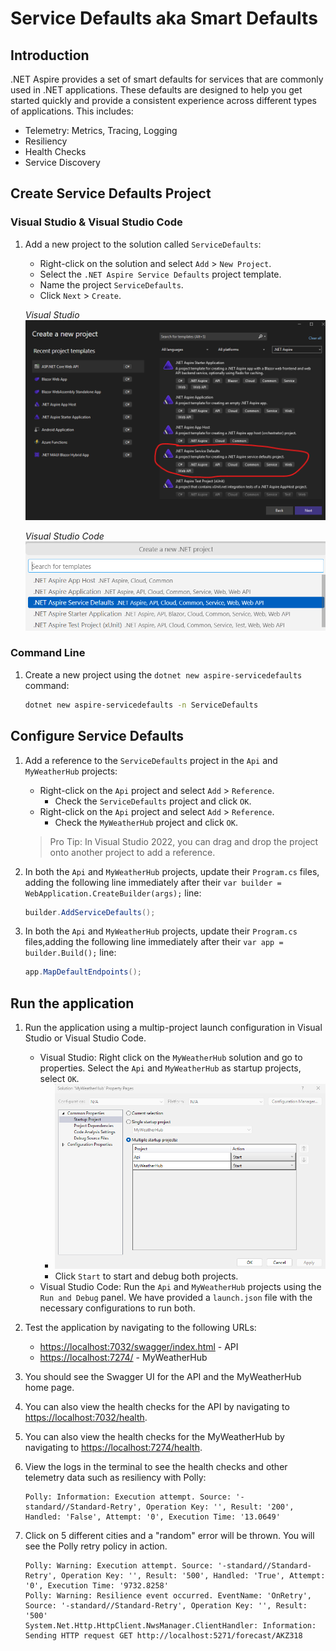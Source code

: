 # Service Defaults aka Smart Defaults

## Introduction
.NET Aspire provides a set of smart defaults for services that are commonly used in .NET applications. These defaults are designed to help you get started quickly and provide a consistent experience across different types of applications. This includes:

- Telemetry: Metrics, Tracing, Logging
- Resiliency
- Health Checks
- Service Discovery

## Create Service Defaults Project

### Visual Studio & Visual Studio Code

1. Add a new project to the solution called `ServiceDefaults`:

	- Right-click on the solution and select `Add` > `New Project`.
	- Select the `.NET Aspire Service Defaults` project template.
	- Name the project `ServiceDefaults`.
	- Click `Next` > `Create`.

	*Visual Studio*
	![Visual Studio dialog to add a service defaults project](./media/vs-add-servicedefaults.png)

	*Visual Studio Code*
	![Visual Studio Code dialog to add a service defaults project](./media/vsc-add-servicedefaults.png)


### Command Line

1. Create a new project using the `dotnet new aspire-servicedefaults` command:

	```bash
	dotnet new aspire-servicedefaults -n ServiceDefaults
	```

## Configure Service Defaults

1. Add a reference to the `ServiceDefaults` project in the `Api` and `MyWeatherHub` projects:

	- Right-click on the `Api` project and select `Add` > `Reference`.
		- Check the `ServiceDefaults` project and click `OK`.
	- Right-click on the `Api` project and select `Add` > `Reference`.
		- Check the `MyWeatherHub` project and click `OK`.

	> Pro Tip: In Visual Studio 2022, you can drag and drop the project onto another project to add a reference.

1. In both the `Api` and `MyWeatherHub` projects, update their `Program.cs` files, adding the following line immediately after their `var builder = WebApplication.CreateBuilder(args);` line:
	
	```csharp
	builder.AddServiceDefaults();
	```
1. In both the `Api` and `MyWeatherHub` projects, update their `Program.cs` files,adding the following line immediately after their `var app = builder.Build();` line:

	```csharp
	app.MapDefaultEndpoints();
	```

## Run the application

1. Run the application using a multip-project launch configuration in Visual Studio or Visual Studio Code.

	- Visual Studio: Right click on the `MyWeatherHub` solution and go to properties. Select the `Api` and `MyWeatherHub` as startup projects, select `OK`. 
		- ![Visual Studio solution properties](./media/vs-multiproject.png)
		- Click `Start` to start and debug both projects.
	- Visual Studio Code: Run the `Api` and `MyWeatherHub` projects using the `Run and Debug` panel. We have provided a `launch.json` file with the necessary configurations to run both.

1. Test the application by navigating to the following URLs:

	- [https://localhost:7032/swagger/index.html](https://localhost:7032/swagger/index.html) - API
	- [https://localhost:7274/](https://localhost:7274/) - MyWeatherHub

1. You should see the Swagger UI for the API and the MyWeatherHub home page.
1. You can also view the health checks for the API by navigating to [https://localhost:7032/health](https://localhost:7032/health).
1. You can also view the health checks for the MyWeatherHub by navigating to [https://localhost:7274/health](https://localhost:7274/health).
1. View the logs in the terminal to see the health checks and other telemetry data such as resiliency with Polly:

	```cli
	Polly: Information: Execution attempt. Source: '-standard//Standard-Retry', Operation Key: '', Result: '200', Handled: 'False', Attempt: '0', Execution Time: '13.0649'
	```
1. Click on 5 different cities and a "random" error will be thrown. You will see the Polly retry policy in action.

	```cli
	Polly: Warning: Execution attempt. Source: '-standard//Standard-Retry', Operation Key: '', Result: '500', Handled: 'True', Attempt: '0', Execution Time: '9732.8258'
	Polly: Warning: Resilience event occurred. EventName: 'OnRetry', Source: '-standard//Standard-Retry', Operation Key: '', Result: '500'
	System.Net.Http.HttpClient.NwsManager.ClientHandler: Information: Sending HTTP request GET http://localhost:5271/forecast/AKZ318
	```